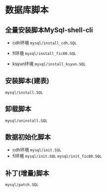 # 数据库脚本

## 全量安装脚本MySql-shell-cli
- cdh环境
`mysql/install_cdh.SQL`

- fi环境
`mysql/install_fic80.SQL`

- ksyun环境
`mysql/install_ksyun.SQL`

## 安装脚本(建表)
`mysql/install.SQL`

## 卸载脚本
`mysql/uninstall.SQL`

## 数据初始化脚本
- cdh环境
`mysql/init.SQL`
- fi环境
`mysql/init.SQL`
`mysql/init_fic80.SQL`

## 补丁(增量)脚本
`mysql/patch.SQL`
